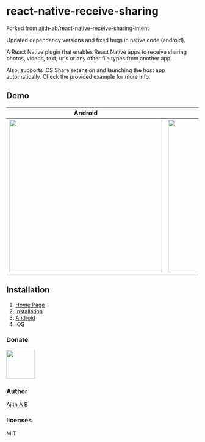 # react-native-receive-sharing

Forked from [ajith-ab/react-native-receive-sharing-intent](https://github.com/ajith-ab/react-native-receive-sharing-intent)

Updated dependency versions and fixed bugs in native code (android).

A React Native plugin that enables React Native apps to receive sharing photos, videos, text, urls or any other file types from another app.

Also, supports iOS Share extension and launching the host app automatically. Check the provided example for more info.

## Demo

| Android | Ios |
| :---: | :---: |
| <img height="400" src="https://raw.githubusercontent.com/ajith-ab/react-native-receive-sharing-intent/master/doc/android.gif" />| <img height="400"  src="https://raw.githubusercontent.com/ajith-ab/react-native-receive-sharing-intent/master/doc/ios.gif" /> |


## Installation

1. <a href="https://ajith-ab.github.io/react-native-receive-sharing-intent/" >Home Page</a>
2. <a href="https://ajith-ab.github.io/react-native-receive-sharing-intent/docs/intro" >Installation</a>
3. <a href="https://ajith-ab.github.io/react-native-receive-sharing-intent/docs/android" >Android</a>
4. <a href="https://ajith-ab.github.io/react-native-receive-sharing-intent/docs/ios" >IOS</a>

### Donate

<p><a href="https://www.paypal.me/ajithab" rel="nofollow"><img height="75" src="https://raw.githubusercontent.com/stefan-niedermann/paypal-donate-button/master/paypal-donate-button.png" style="max-width:100%;"></a></p>


### Author
[Ajith A B](https://www.linkedin.com/in/ajith-a-b-a61303197)

### licenses

MIT
